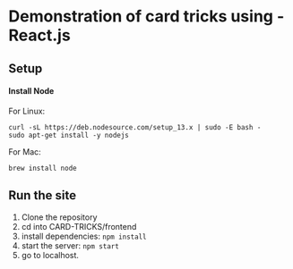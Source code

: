 # Demonstration of card tricks using -React.js

## Setup

#### Install Node

For Linux:
```
curl -sL https://deb.nodesource.com/setup_13.x | sudo -E bash -
sudo apt-get install -y nodejs
```

For Mac:
```
brew install node
```
## Run the site
1. Clone the repository
2. cd into CARD-TRICKS/frontend
3. install dependencies: `npm install`
4. start the server: `npm start`
5. go to localhost.
